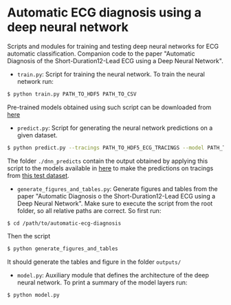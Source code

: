 # Automatic ECG diagnosis using a deep neural network
Scripts and modules for training and testing deep neural networks for ECG automatic classification.
Companion code to the paper "Automatic Diagnosis of the Short-Duration12-Lead ECG using a Deep Neural Network".


- ``train.py``: Script for training the neural network. To train the neural network run: 
```bash
$ python train.py PATH_TO_HDF5 PATH_TO_CSV
```
Pre-trained models obtained using such script can be downloaded from [here](https://doi.org/10.5281/zenodo.3625017)


- ``predict.py``: Script for generating the neural network predictions on a given dataset.
```bash
$ python predict.py --tracings PATH_TO_HDF5_ECG_TRACINGS --model PATH_TO_MODEL  --ouput_file PATH_TO_OUTPUT_FILE 
```
The folder `./dnn_predicts` contain the output obtained by applying this script to the models available in
[here](https://doi.org/10.5281/zenodo.3625017) to make the predictions on tracings from 
[this test dataset](10.5281/zenodo.3625006).


- ``generate_figures_and_tables.py``: Generate figures and tables from the paper "Automatic Diagnosis o
the Short-Duration12-Lead ECG using a Deep Neural Network". Make sure to execute the script from the root folder,
so all relative paths are correct. So first run:
```
$ cd /path/to/automatic-ecg-diagnosis
```
Then the script
 ```bash
$ python generate_figures_and_tables
```
It should generate the tables and figure in the folder `outputs/`

- ``model.py``: Auxiliary module that defines the architecture of the deep neural network.
To print a summary of the model  layers run:
```bash
$ python model.py
```